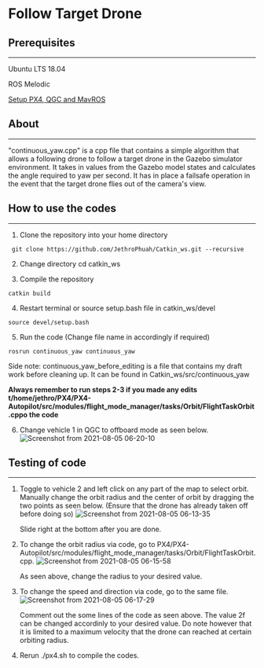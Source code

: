 # Follow Target Drone

## Prerequisites
---
Ubuntu LTS 18.04

ROS Melodic

[Setup PX4, QGC and MavROS](https://github.com/JethroPhuah/PX4)

## About
---
"continuous_yaw.cpp" is a cpp file that contains a simple algorithm that allows a following drone to follow a target drone in the Gazebo simulator environment. It takes in values from the Gazebo model states and calculates the angle required to yaw per second. It has in place a failsafe operation in the event that the target drone flies out of the camera's view. 

## How to use the codes
---
1. Clone the repository into your home directory
```
 git clone https://github.com/JethroPhuah/Catkin_ws.git --recursive
```

2. Change directory
cd catkin_ws

3. Compile the repository
```
catkin build
```

4. Restart terminal or source setup.bash file in catkin_ws/devel
```
source devel/setup.bash
```

5. Run the code (Change file name in accordingly if required) 
```
rosrun continuous_yaw continuous_yaw 
```
Side note: continuous_yaw_before_editing is a file that contains my draft work before cleaning up. It can be found in Catkin_ws/src/continuous_yaw

**Always remember to run steps 2-3 if you made any edits t/home/jethro/PX4/PX4-Autopilot/src/modules/flight_mode_manager/tasks/Orbit/FlightTaskOrbit.cppo the code**

6. Change vehicle 1 in QGC to offboard mode as seen below. 
![Screenshot from 2021-08-05 06-20-10](https://user-images.githubusercontent.com/62226668/128334442-2b159029-0031-46c1-a314-f35d3c8bda4f.png)


## Testing of code
---
1. Toggle to vehicle 2 and left click on any part of the map to select orbit. Manually change the orbit radius and the center of orbit by dragging the two points as seen below. (Ensure that the drone has already taken off before doing so)
![Screenshot from 2021-08-05 06-13-35](https://user-images.githubusercontent.com/62226668/128333627-9c4684ed-0154-428b-af1d-ca0d81032c45.png)

   Slide right at the bottom after you are done.

2. To change the orbit radius via code, go to PX4/PX4-Autopilot/src/modules/flight_mode_manager/tasks/Orbit/FlightTaskOrbit.cpp.
![Screenshot from 2021-08-05 06-15-58](https://user-images.githubusercontent.com/62226668/128333856-98466c0b-6fdb-47bf-b7d2-b46015520857.png)

   As seen above, change the radius to your desired value. 

3. To change the speed and direction via code, go to the same file. 
![Screenshot from 2021-08-05 06-17-29](https://user-images.githubusercontent.com/62226668/128334056-43915509-910c-461e-a722-1d0508de9b46.png)

   Comment out the some lines of the code as seen above. The value 2f can be changed accordinly to your desired value. Do note however that it is limited to a        maximum velocity that the drone can reached at certain orbiting radius.

4. Rerun ./px4.sh to compile the codes.





